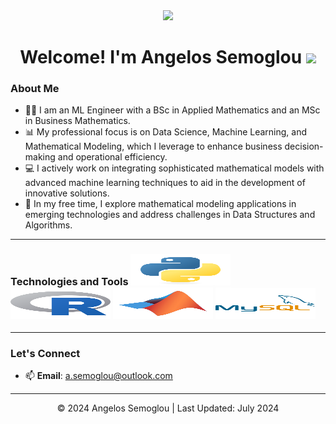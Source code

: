 <div id="header" align="center">
  <img src="https://media.giphy.com/media/dWesBcTLavkZuG35MI/giphy.gif" width="370"/> 
</div>

<h1>
  <div align="center"> Welcome! I'm Angelos Semoglou
    <img src="https://media.giphy.com/media/hvRJCLFzcasrR4ia7z/giphy.gif" width="30px"/>
  </h1>

### About Me 
- :man_student: I am an ML Engineer with a BSc in Applied Mathematics and an MSc in Business Mathematics.
- 📊 My professional focus is on Data Science, Machine Learning, and Mathematical Modeling, which I leverage to enhance business decision-making and operational efficiency.
- 💻 I actively work on integrating sophisticated mathematical models with advanced machine learning techniques to aid in the development of innovative solutions.
- 🔬 In my free time, I explore mathematical modeling applications in emerging technologies and address challenges in Data Structures and Algorithms.

***

### Technologies and Tools  <img src="https://raw.githubusercontent.com/devicons/devicon/master/icons/python/python-original.svg" alt="Python" title="Python" height="50" width="160"/> <img src="https://raw.githubusercontent.com/devicons/devicon/master/icons/r/r-original.svg" alt="R" title="R" height="50" width="160"/> <img src="https://raw.githubusercontent.com/devicons/devicon/master/icons/matlab/matlab-original.svg" alt="MATLAB" title="MATLAB" height="50" width="160"/> <img src="https://raw.githubusercontent.com/devicons/devicon/master/icons/mysql/mysql-original-wordmark.svg" alt="MySQL" title="MySQL" height="50" width="160"/>


***

### Let's Connect
- 📫 **Email**: [a.semoglou@outlook.com](mailto:a.semoglou@outlook.com)

</div>

<footer>
  <hr>
  <p align="center">© 2024 Angelos Semoglou | Last Updated: July 2024</p>
</footer>
